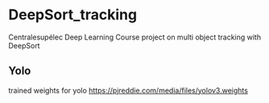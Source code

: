 # DeepSort_tracking
Centralesupélec Deep Learning Course project on multi object tracking with DeepSort

## Yolo
trained weights for yolo https://pjreddie.com/media/files/yolov3.weights
